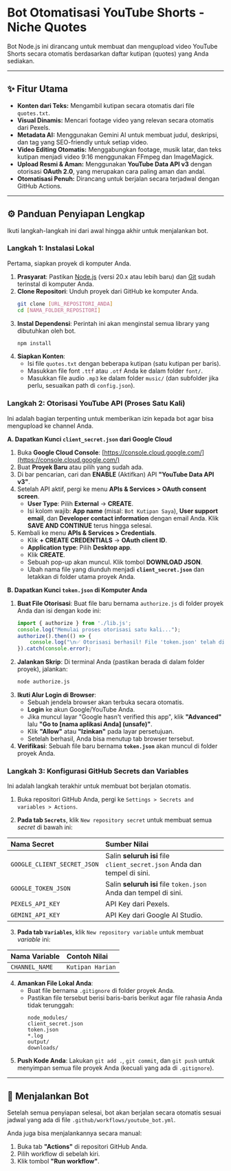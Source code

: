 # Bot Otomatisasi YouTube Shorts -Niche Quotes

Bot Node.js ini dirancang untuk membuat dan mengupload video YouTube Shorts secara otomatis berdasarkan daftar kutipan (quotes) yang Anda sediakan.

---

## ✨ Fitur Utama

-   **Konten dari Teks:** Mengambil kutipan secara otomatis dari file `quotes.txt`.
-   **Visual Dinamis:** Mencari footage video yang relevan secara otomatis dari Pexels.
-   **Metadata AI:** Menggunakan Gemini AI untuk membuat judul, deskripsi, dan tag yang SEO-friendly untuk setiap video.
-   **Video Editing Otomatis:** Menggabungkan footage, musik latar, dan teks kutipan menjadi video 9:16 menggunakan FFmpeg dan ImageMagick.
-   **Upload Resmi & Aman:** Menggunakan **YouTube Data API v3** dengan otorisasi **OAuth 2.0**, yang merupakan cara paling aman dan andal.
-   **Otomatisasi Penuh:** Dirancang untuk berjalan secara terjadwal dengan GitHub Actions.

---

## ⚙️ Panduan Penyiapan Lengkap

Ikuti langkah-langkah ini dari awal hingga akhir untuk menjalankan bot.

### Langkah 1: Instalasi Lokal

Pertama, siapkan proyek di komputer Anda.

1.  **Prasyarat**: Pastikan [Node.js](https://nodejs.org/) (versi 20.x atau lebih baru) dan [Git](https://git-scm.com/) sudah terinstal di komputer Anda.
2.  **Clone Repositori**: Unduh proyek dari GitHub ke komputer Anda.
    ```bash
    git clone [URL_REPOSITORI_ANDA]
    cd [NAMA_FOLDER_REPOSITORI]
    ```
3.  **Instal Dependensi**: Perintah ini akan menginstal semua library yang dibutuhkan oleh bot.
    ```bash
    npm install
    ```
4.  **Siapkan Konten**:
    -   Isi file `quotes.txt` dengan beberapa kutipan (satu kutipan per baris).
    -   Masukkan file font `.ttf` atau `.otf` Anda ke dalam folder `font/`.
    -   Masukkan file audio `.mp3` ke dalam folder `music/` (dan subfolder jika perlu, sesuaikan path di `config.json`).

### Langkah 2: Otorisasi YouTube API (Proses Satu Kali)

Ini adalah bagian terpenting untuk memberikan izin kepada bot agar bisa mengupload ke channel Anda.

**A. Dapatkan Kunci `client_secret.json` dari Google Cloud**

1.  Buka **Google Cloud Console**: [https://console.cloud.google.com/](https://console.cloud.google.com/)
2.  Buat **Proyek Baru** atau pilih yang sudah ada.
3.  Di bar pencarian, cari dan **ENABLE** (Aktifkan) API **"YouTube Data API v3"**.
4.  Setelah API aktif, pergi ke menu **APIs & Services > OAuth consent screen**.
    -   **User Type**: Pilih **External** -> **CREATE**.
    -   Isi kolom wajib: **App name** (misal: `Bot Kutipan Saya`), **User support email**, dan **Developer contact information** dengan email Anda. Klik **SAVE AND CONTINUE** terus hingga selesai.
5.  Kembali ke menu **APIs & Services > Credentials**.
    -   Klik **+ CREATE CREDENTIALS** -> **OAuth client ID**.
    -   **Application type**: Pilih **Desktop app**.
    -   Klik **CREATE**.
    -   Sebuah pop-up akan muncul. Klik tombol **DOWNLOAD JSON**.
    -   Ubah nama file yang diunduh menjadi **`client_secret.json`** dan letakkan di folder utama proyek Anda.

**B. Dapatkan Kunci `token.json` di Komputer Anda**

1.  **Buat File Otorisasi**: Buat file baru bernama `authorize.js` di folder proyek Anda dan isi dengan kode ini:
    ```javascript
    import { authorize } from './lib.js';
    console.log("Memulai proses otorisasi satu kali...");
    authorize().then(() => {
        console.log("\n✅ Otorisasi berhasil! File 'token.json' telah dibuat.");
    }).catch(console.error);
    ```
2.  **Jalankan Skrip**: Di terminal Anda (pastikan berada di dalam folder proyek), jalankan:
    ```bash
    node authorize.js
    ```
3.  **Ikuti Alur Login di Browser**:
    -   Sebuah jendela browser akan terbuka secara otomatis.
    -   **Login** ke akun Google/YouTube Anda.
    -   Jika muncul layar "Google hasn't verified this app", klik **"Advanced"** lalu **"Go to [nama aplikasi Anda] (unsafe)"**.
    -   Klik **"Allow"** atau **"Izinkan"** pada layar persetujuan.
    -   Setelah berhasil, Anda bisa menutup tab browser tersebut.
4.  **Verifikasi**: Sebuah file baru bernama **`token.json`** akan muncul di folder proyek Anda.

### Langkah 3: Konfigurasi GitHub Secrets dan Variables

Ini adalah langkah terakhir untuk membuat bot berjalan otomatis.

1.  Buka repositori GitHub Anda, pergi ke `Settings > Secrets and variables > Actions`.

2.  **Pada tab `Secrets`**, klik `New repository secret` untuk membuat semua *secret* di bawah ini:

| Nama Secret | Sumber Nilai |
| :--- | :--- |
| `GOOGLE_CLIENT_SECRET_JSON` | Salin **seluruh isi** file `client_secret.json` Anda dan tempel di sini. |
| `GOOGLE_TOKEN_JSON` | Salin **seluruh isi** file `token.json` Anda dan tempel di sini. |
| `PEXELS_API_KEY` | API Key dari Pexels. |
| `GEMINI_API_KEY` | API Key dari Google AI Studio. |

3.  **Pada tab `Variables`**, klik `New repository variable` untuk membuat *variable* ini:

| Nama Variable | Contoh Nilai |
| :--- | :--- |
| `CHANNEL_NAME`| `Kutipan Harian` |

4.  **Amankan File Lokal Anda**:
    -   Buat file bernama `.gitignore` di folder proyek Anda.
    -   Pastikan file tersebut berisi baris-baris berikut agar file rahasia Anda tidak terunggah:
        ```
        node_modules/
        client_secret.json
        token.json
        *.log
        output/
        downloads/
        ```
5.  **Push Kode Anda**: Lakukan `git add .`, `git commit`, dan `git push` untuk menyimpan semua file proyek Anda (kecuali yang ada di `.gitignore`).

---

## 🚀 Menjalankan Bot

Setelah semua penyiapan selesai, bot akan berjalan secara otomatis sesuai jadwal yang ada di file `.github/workflows/youtube_bot.yml`.

Anda juga bisa menjalankannya secara manual:
1.  Buka tab **"Actions"** di repositori GitHub Anda.
2.  Pilih workflow di sebelah kiri.
3.  Klik tombol **"Run workflow"**.
